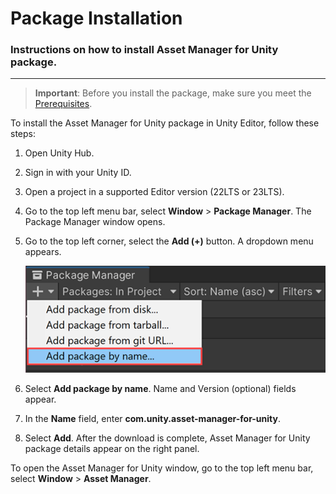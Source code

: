 # Package Installation

### Instructions on how to install Asset Manager for Unity package.

---

> **Important**: Before you install the package, make sure you meet the [Prerequisites](prerequisites.md).

To install the Asset Manager for Unity package in Unity Editor, follow these steps:

1. Open Unity Hub.
2. Sign in with your Unity ID.
3. Open a project in a supported Editor version (22LTS or 23LTS).
4. Go to the top left menu bar, select **Window** > **Package Manager**. The Package Manager window opens.
5. Go to the top left corner, select the **Add (+)** button. A dropdown menu appears.


   ![](./images/installation-dropdown.png)


6. Select **Add package by name**. Name and Version (optional) fields appear.
7. In the **Name** field, enter **com.unity.asset-manager-for-unity**.
8. Select **Add**. After the download is complete, Asset Manager for Unity package details appear on the right panel.

To open the Asset Manager for Unity window, go to the top left menu bar, select **Window** > **Asset Manager**.
